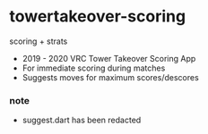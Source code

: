 # towertakeover-scoring
scoring + strats

* 2019 - 2020 VRC Tower Takeover Scoring App
* For immediate scoring during matches
* Suggests moves for maximum scores/descores

### note
* suggest.dart has been redacted 